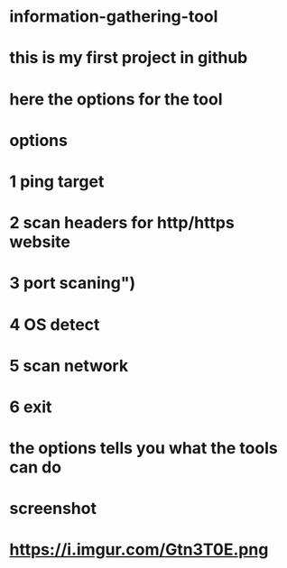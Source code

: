 # information-gathering-tool
# this is my first project in github 
# here the options for the tool 
# options
# 1 ping target
# 2 scan headers for http/https website 
# 3 port scaning")
# 4 OS detect
# 5 scan network
# 6 exit
# the options tells you what the tools can do

# screenshot
# https://i.imgur.com/Gtn3T0E.png

